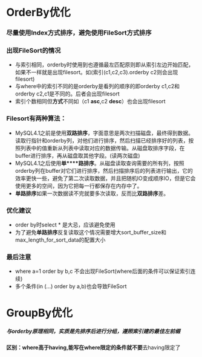 # OrderBy优化

### **尽量使用Index方式排序，避免使用FileSort方式排序**

### **出现FileSort的情况**

- 与索引相同，orderby时使用到也遵循最左匹配原则即从索引左边开始匹配，如果不一样就是出现filesort。如(索引(c1,c2,c3).orderby c2则会出现filesort)
- 与where中的索引不同的是orderby是看列的顺序的即orderby c1,c2和orderby c2,c1是不同的。后者会出现filesort
- 索引个数相同但**方式**不同如（c1 **asc**,c2 **desc**）也会出现filesort



### **Filesort有两种算法：**

- MySQL4.1之前是使用**双路排序**，字面意思是两次扫描磁盘，最终得到数据。读取行指针和orderby列，对他们进行排序，然后扫描已经排序好的列表，按照列表中的值重新从列表中读取对应的数据传输。从磁盘取排序字段，在buffer进行排序，再从磁盘取其他字段。(读两次磁盘)
- MySQL4.1之后使用**单****路排序**。从磁盘读取查询需要的所有列，按照orderby列在buffer对它们进行排序，然后扫描排序后的列表进行输出，它的效率更快一些，避免了第二次读取数据，并且把随机IO变成顺序IO，但是它会使用更多的空间，因为它把每一行都保存在内存中了。
- **单路排序**如果一次数据读不完就要多次读取，反而比**双路排序**差。



### **优化建议**

- order by时select * 是大忌，应该避免使用
- 为了避免**单路排序**反复读取这个情况需要增大sort_buffer_size和max_length_for_sort_data的配置大小



### 最后注意

- where a=1 order by b,c 不会出现FileSort(where后面的条件可以保证索引连续)
- 多个条件(in (...) order by a,b)也会导致FileSort



# GroupBy优化

##### 与orderby原理相同，实质是先排序后进行分组，遵照索引建的最佳左前缀

**区别：**where高于having,能写在where限定的条件就**不要**去having限定了







